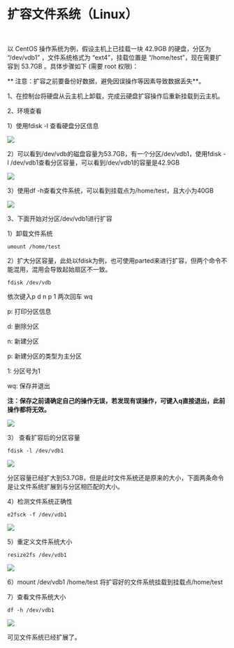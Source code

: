 # 扩容文件系统（Linux）

<br>

以 CentOS 操作系统为例，假设主机上已挂载一块 42.9GB 的硬盘，分区为 “/dev/vdb1” ，文件系统格式为 “ext4”，挂载位置是 “/home/test”，现在需要扩容到 53.7GB 。具体步骤如下 (需要 root 权限)：

** 注意：扩容之前要备份好数据，避免因误操作等因素导致数据丢失**。

1、在控制台将硬盘从云主机上卸载，完成云硬盘扩容操作后重新挂载到云主机。

2、环境查看

1）使用fdisk -l 查看硬盘分区信息

![](https://github.com/jdcloudcom/cn/blob/edit/image/Elastic-Compute/CloudDisk/cloud-disk/expand-filesystem/linux_expand_001.png)

2）可以看到/dev/vdb的磁盘容量为53.7GB，有一个分区/dev/vdb1，使用fdisk -l /dev/vdb1查看分区容量，可以看到/dev/vdb1的容量是42.9GB


![](https://github.com/jdcloudcom/cn/blob/edit/image/Elastic-Compute/CloudDisk/cloud-disk/expand-filesystem/linux_expand_002.png)

3）使用df -h查看文件系统，可以看到挂载点为/home/test，且大小为40GB



![](https://github.com/jdcloudcom/cn/blob/edit/image/Elastic-Compute/CloudDisk/cloud-disk/expand-filesystem/linux_expand_003.png)

3、下面开始对分区/dev/vdb1进行扩容

1）卸载文件系统

```
umount /home/test
```

2）扩大分区容量，此处以fdisk为例，也可使用parted来进行扩容，但两个命令不能混用，混用会导致起始扇区不一致。

```
fdisk /dev/vdb
```

依次键入p d n p 1 两次回车 wq

p: 打印分区信息

d: 删除分区

n: 新建分区

p: 新建分区的类型为主分区

1: 分区号为1

wq: 保存并退出

**注：保存之前请确定自己的操作无误，若发现有误操作，可键入q直接退出，此前操作都将无效。**


![](https://github.com/jdcloudcom/cn/blob/edit/image/Elastic-Compute/CloudDisk/cloud-disk/expand-filesystem/linux_expand_004.png)

3） 查看扩容后的分区容量

```
fdisk -l /dev/vdb1
```




![](https://github.com/jdcloudcom/cn/blob/edit/image/Elastic-Compute/CloudDisk/cloud-disk/expand-filesystem/linux_expand_005.png)


分区容量已经扩大到53.7GB，但是此时文件系统还是原来的大小，下面两条命令是让文件系统扩展到与分区相匹配的大小。

4）检测文件系统正确性

```
e2fsck -f /dev/vdb1
```





![](https://github.com/jdcloudcom/cn/blob/edit/image/Elastic-Compute/CloudDisk/cloud-disk/expand-filesystem/linux_expand_006.png)


5）重定义文件系统大小

```
resize2fs /dev/vdb1
```



![](https://github.com/jdcloudcom/cn/blob/edit/image/Elastic-Compute/CloudDisk/cloud-disk/expand-filesystem/linux_expand_007.png)

6）mount /dev/vdb1 /home/test 将扩容好的文件系统挂载到挂载点/home/test

7）查看文件系统大小

```
df -h /dev/vdb1
```


![](https://github.com/jdcloudcom/cn/blob/edit/image/Elastic-Compute/CloudDisk/cloud-disk/expand-filesystem/linux_expand_008.png)

可见文件系统已经扩展了。

	
	


